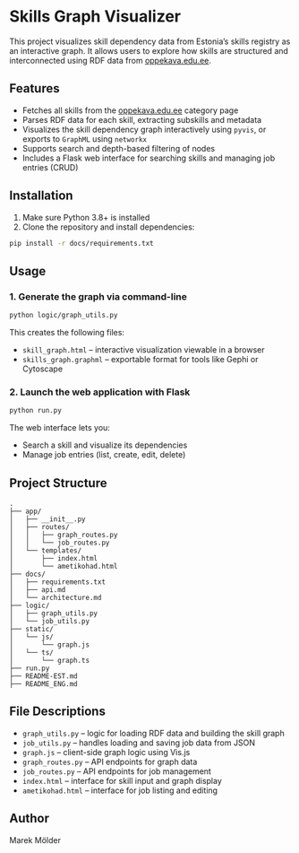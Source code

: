 # Skills Graph Visualizer

This project visualizes skill dependency data from Estonia’s skills registry as an interactive graph. It allows users to explore how skills are structured and interconnected using RDF data from [oppekava.edu.ee](https://oppekava.edu.ee).

## Features

- Fetches all skills from the [oppekava.edu.ee](https://oppekava.edu.ee/a/Kategooria:Haridus:Oskus) category page
- Parses RDF data for each skill, extracting subskills and metadata
- Visualizes the skill dependency graph interactively using `pyvis`, or exports to `GraphML` using `networkx`
- Supports search and depth-based filtering of nodes
- Includes a Flask web interface for searching skills and managing job entries (CRUD)

## Installation

1. Make sure Python 3.8+ is installed
2. Clone the repository and install dependencies:

```bash
pip install -r docs/requirements.txt
```

## Usage

### 1. Generate the graph via command-line
```bash
python logic/graph_utils.py
```
This creates the following files:
- `skill_graph.html` – interactive visualization viewable in a browser
- `skills_graph.graphml` – exportable format for tools like Gephi or Cytoscape

### 2. Launch the web application with Flask
```bash
python run.py
```
The web interface lets you:
- Search a skill and visualize its dependencies
- Manage job entries (list, create, edit, delete)

## Project Structure

```
.
├── app/
│   ├── __init__.py
│   ├── routes/
│   │   ├── graph_routes.py
│   │   └── job_routes.py
│   └── templates/
│       ├── index.html
│       └── ametikohad.html
├── docs/
│   ├── requirements.txt
│   ├── api.md
│   └── architecture.md
├── logic/
│   ├── graph_utils.py
│   └── job_utils.py
├── static/
│   └── js/
│       └── graph.js
│   └── ts/
│       └── graph.ts
├── run.py
├── README-EST.md
├── README_ENG.md
```

## File Descriptions
- `graph_utils.py` – logic for loading RDF data and building the skill graph
- `job_utils.py` – handles loading and saving job data from JSON
- `graph.js` – client-side graph logic using Vis.js
- `graph_routes.py` – API endpoints for graph data
- `job_routes.py` – API endpoints for job management
- `index.html` – interface for skill input and graph display
- `ametikohad.html` – interface for job listing and editing

## Author
Marek Mölder
